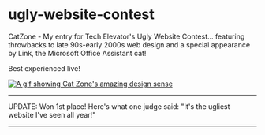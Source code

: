 # ugly-website-contest
CatZone - My entry for Tech Elevator's Ugly Website Contest... featuring throwbacks to late 90s-early 2000s web design and a special appearance by Link, the Microsoft Office Assistant cat!

Best experienced live! 

[![A gif showing Cat Zone's amazing design sense](https://github.com/vmalabanan/ugly-website-contest/blob/main/screen-capture.gif)](https://cat-zone.netlify.app/)

-------------------

UPDATE: Won 1st place! Here's what one judge said: "It's the ugliest website I've seen all year!"

-------------------
